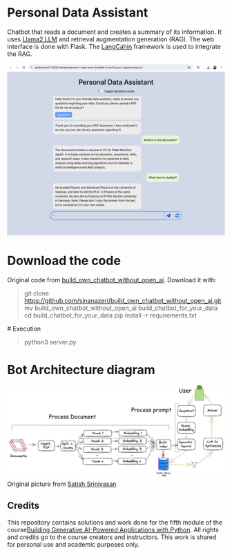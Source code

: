 # Personal Data Assistant

Chatbot that reads a document and creates a summary of its information.
It uses [Llama2 LLM](https://llama.meta.com/llama2/) and retrieval augmentation generation (RAG).
The web interface is done with Flask.
The [LangCahin](https://www.langchain.com/) framework is used to integrate the RAG.
<!-- 
 It chains together the retrieval, extraction, processing, and generation operations from the large amounts of text and multiple sources.
 -->

<!-- 
Retrieval-augmented generation (RAG) is a sophisticated technique that enhances LLMs by integrating external information retrieval into the text generation process. RAG represents a significant leap forward in making AI-generated content more contextually aware and precise.

Beenefits:

- Intelligent model response: RAG offers accurate and relevant responses by dynamically incorporating additional information on which the model was not trained.

- Auto update: RAG reduces the need for users to continuously train the model on new data and update its parameters based on the given conditions.
-->

![Interface](https://github.com/MartinezAgullo/GenAI_5_SummariseData/blob/main/PersonalDataAsistant.png)


# Download the code
Original code from [build_own_chatbot_without_open_ai](https://github.com/sinanazeri/build_own_chatbot_without_open_ai.git).  Download it with:

> git clone https://github.com/sinanazeri/build_own_chatbot_without_open_ai.git
> mv build_own_chatbot_without_open_ai build_chatbot_for_your_data
> cd build_chatbot_for_your_data
> pip install -r requirements.txt

# Execution
> python3 server.py


#  Bot Architecture diagram
![DocumentProcessing](https://github.com/MartinezAgullo/GenAI_5_SummariseData/blob/main/document_processing.jpg)
Original picture  from [Satish Srinivasan](https://www.linkedin.com/in/satish-srinivasan-209b605a/?lipi=urn%3Ali%3Apage%3Ad_flagship3_pulse_read%3B8VYOM%2FAVTx6NgCBWwwwCzw%3D%3D)

## Credits
This repository contains solutions and work done for the fifth module of the course[Building Generative AI-Powered Applications with Python](https://www.coursera.org/learn/building-gen-ai-powered-applications). All rights and credits go to the course creators and instructors. This work is shared for personal use and academic purposes only.
